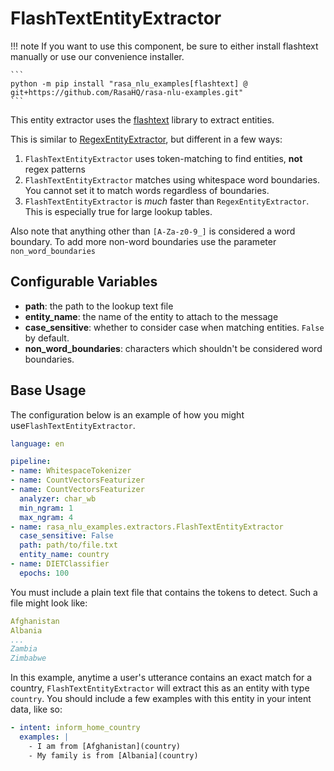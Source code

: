# FlashTextEntityExtractor

!!! note
    If you want to use this component, be sure to either install flashtext manually
    or use our convenience installer.

    ```
    python -m pip install "rasa_nlu_examples[flashtext] @ git+https://github.com/RasaHQ/rasa-nlu-examples.git"
    ```

This entity extractor uses the [flashtext](https://flashtext.readthedocs.io/en/latest/) library
to extract entities.

This is similar to [RegexEntityExtractor](https://rasa.com/docs/rasa/components#regexentityextractor), but
different in a few ways:

1. `FlashTextEntityExtractor` uses token-matching to find entities, **not** regex patterns
2. `FlashTextEntityExtractor` matches using whitespace word boundaries. You cannot set it
to match words regardless of boundaries.
3. `FlashTextEntityExtractor` is *much* faster than `RegexEntityExtractor`. This is especially true
for large lookup tables.

Also note that anything other than `[A-Za-z0-9_]` is considered a word boundary. To add more non-word boundaries
use the parameter `non_word_boundaries`

## Configurable Variables

- **path**: the path to the lookup text file
- **entity_name**: the name of the entity to attach to the message
- **case_sensitive**: whether to consider case when matching entities. `False` by default.
- **non_word_boundaries**: characters which shouldn't be considered word boundaries.

## Base Usage

The configuration below is an example of how you might use`FlashTextEntityExtractor`.
```yaml
language: en

pipeline:
- name: WhitespaceTokenizer
- name: CountVectorsFeaturizer
- name: CountVectorsFeaturizer
  analyzer: char_wb
  min_ngram: 1
  max_ngram: 4
- name: rasa_nlu_examples.extractors.FlashTextEntityExtractor
  case_sensitive: False
  path: path/to/file.txt
  entity_name: country
- name: DIETClassifier
  epochs: 100
```
You must include a plain text file that contains the tokens to detect.
Such a file might look like:

```yaml
Afghanistan
Albania
...
Zambia
Zimbabwe
```

In this example, anytime a user's utterance contains an exact match for a country,
`FlashTextEntityExtractor` will extract this as an entity with type `country`. You should include a few examples with
this entity in your intent data, like so:

```yaml
- intent: inform_home_country
  examples: |
    - I am from [Afghanistan](country)
    - My family is from [Albania](country)
```
